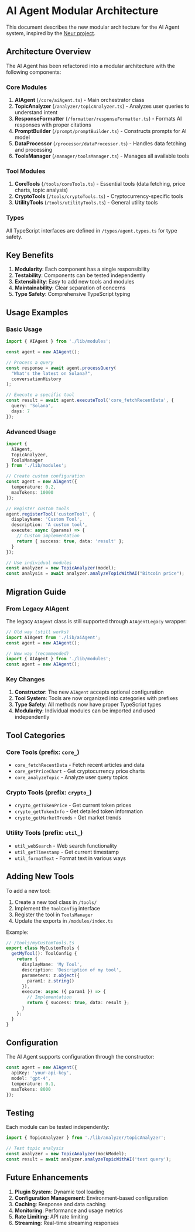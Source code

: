 # AI Agent Modular Architecture

This document describes the new modular architecture for the AI Agent system, inspired by the [Neur project](https://github.com/NeurProjects/neur-app).

## Architecture Overview

The AI Agent has been refactored into a modular architecture with the following components:

### Core Modules

1. **AIAgent** (`/core/aiAgent.ts`) - Main orchestrator class
2. **TopicAnalyzer** (`/analyzer/topicAnalyzer.ts`) - Analyzes user queries to understand intent
3. **ResponseFormatter** (`/formatter/responseFormatter.ts`) - Formats AI responses with proper citations
4. **PromptBuilder** (`/prompt/promptBuilder.ts`) - Constructs prompts for AI model
5. **DataProcessor** (`/processor/dataProcessor.ts`) - Handles data fetching and processing
6. **ToolsManager** (`/manager/toolsManager.ts`) - Manages all available tools

### Tool Modules

1. **CoreTools** (`/tools/coreTools.ts`) - Essential tools (data fetching, price charts, topic analysis)
2. **CryptoTools** (`/tools/cryptoTools.ts`) - Cryptocurrency-specific tools
3. **UtilityTools** (`/tools/utilityTools.ts`) - General utility tools

### Types

All TypeScript interfaces are defined in `/types/agent.types.ts` for type safety.

## Key Benefits

1. **Modularity**: Each component has a single responsibility
2. **Testability**: Components can be tested independently
3. **Extensibility**: Easy to add new tools and modules
4. **Maintainability**: Clear separation of concerns
5. **Type Safety**: Comprehensive TypeScript typing

## Usage Examples

### Basic Usage

```typescript
import { AIAgent } from './lib/modules';

const agent = new AIAgent();

// Process a query
const response = await agent.processQuery(
  "What's the latest on Solana?",
  conversationHistory
);

// Execute a specific tool
const result = await agent.executeTool('core_fetchRecentData', {
  query: 'Solana',
  days: 7
});
```

### Advanced Usage

```typescript
import { 
  AIAgent, 
  TopicAnalyzer, 
  ToolsManager 
} from './lib/modules';

// Create custom configuration
const agent = new AIAgent({
  temperature: 0.2,
  maxTokens: 10000
});

// Register custom tools
agent.registerTool('customTool', {
  displayName: 'Custom Tool',
  description: 'A custom tool',
  execute: async (params) => {
    // Custom implementation
    return { success: true, data: 'result' };
  }
});

// Use individual modules
const analyzer = new TopicAnalyzer(model);
const analysis = await analyzer.analyzeTopicWithAI("Bitcoin price");
```

## Migration Guide

### From Legacy AIAgent

The legacy `AIAgent` class is still supported through `AIAgentLegacy` wrapper:

```typescript
// Old way (still works)
import AIAgent from './lib/aiAgent';
const agent = new AIAgent();

// New way (recommended)
import { AIAgent } from './lib/modules';
const agent = new AIAgent();
```

### Key Changes

1. **Constructor**: The new `AIAgent` accepts optional configuration
2. **Tool System**: Tools are now organized into categories with prefixes
3. **Type Safety**: All methods now have proper TypeScript types
4. **Modularity**: Individual modules can be imported and used independently

## Tool Categories

### Core Tools (prefix: `core_`)
- `core_fetchRecentData` - Fetch recent articles and data
- `core_getPriceChart` - Get cryptocurrency price charts
- `core_analyzeTopic` - Analyze user query topics

### Crypto Tools (prefix: `crypto_`)
- `crypto_getTokenPrice` - Get current token prices
- `crypto_getTokenInfo` - Get detailed token information
- `crypto_getMarketTrends` - Get market trends

### Utility Tools (prefix: `util_`)
- `util_webSearch` - Web search functionality
- `util_getTimestamp` - Get current timestamp
- `util_formatText` - Format text in various ways

## Adding New Tools

To add a new tool:

1. Create a new tool class in `/tools/`
2. Implement the `ToolConfig` interface
3. Register the tool in `ToolsManager`
4. Update the exports in `/modules/index.ts`

Example:

```typescript
// /tools/myCustomTools.ts
export class MyCustomTools {
  getMyTool(): ToolConfig {
    return {
      displayName: 'My Tool',
      description: 'Description of my tool',
      parameters: z.object({
        param1: z.string()
      }),
      execute: async ({ param1 }) => {
        // Implementation
        return { success: true, data: result };
      }
    };
  }
}
```

## Configuration

The AI Agent supports configuration through the constructor:

```typescript
const agent = new AIAgent({
  apiKey: 'your-api-key',
  model: 'gpt-4',
  temperature: 0.1,
  maxTokens: 8000
});
```

## Testing

Each module can be tested independently:

```typescript
import { TopicAnalyzer } from './lib/analyzer/topicAnalyzer';

// Test topic analysis
const analyzer = new TopicAnalyzer(mockModel);
const result = await analyzer.analyzeTopicWithAI('test query');
```

## Future Enhancements

1. **Plugin System**: Dynamic tool loading
2. **Configuration Management**: Environment-based configuration
3. **Caching**: Response and data caching
4. **Monitoring**: Performance and usage metrics
5. **Rate Limiting**: API rate limiting
6. **Streaming**: Real-time streaming responses
